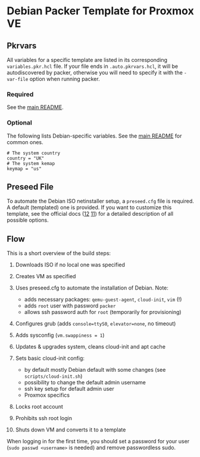 # Debian Packer Template for Proxmox VE

## Pkrvars

All variables for a specific template are listed in its corresponding `variables.pkr.hcl` file. If your file ends in `.auto.pkrvars.hcl`, it will be autodiscovered by packer, otherwise you will need to specify it with the `-var-file` option when running packer.

### Required

See the [main README](../README.md).

### Optional

The following lists Debian-specific variables. See the [main README](../README.md) for common ones.

```hcl
# The system country
country = "UK"
# The system kemap
keymap = "us"
```

## Preseed File

To automate the Debian ISO netinstaller setup, a `preseed.cfg` file is required. A default (templated) one is provided. If you want to customize this template, see the official docs ([12](https://preseed.debian.net/debian-preseed/bookworm/amd64-main-full.txt) [11](https://preseed.debian.net/debian-preseed/bullseye/amd64-main-full.txt)) for a detailed description of all possible options.

## Flow
This is a short overview of the build steps:

1. Downloads ISO if no local one was specified
2. Creates VM as specified
3. Uses preseed.cfg to automate the installation of Debian. Note:

    * adds necessary packages: `qemu-guest-agent`, `cloud-init`, `vim` (!)
    * adds `root` user with password `packer`
    * allows ssh password auth for `root` (temporarily for provisioning)

4. Configures grub (adds `console=ttyS0`, `elevator=none`, no timeout)
5. Adds sysconfig (`vm.swappiness = 1`)
6. Updates & upgrades system, cleans cloud-init and apt cache
7. Sets basic cloud-init config:

    * by default mostly Debian default with some changes (see `scripts/cloud-init.sh`)
    * possibility to change the default admin username
    * ssh key setup for default admin user
    * Proxmox specifics

8. Locks root account
9. Prohibits ssh root login
10. Shuts down VM and converts it to a template

When logging in for the first time, you should set a password for your user (`sudo passwd <username>` is needed) and remove passwordless sudo.
